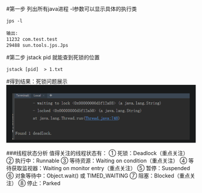 #第一步  列出所有java进程  -l参数可以显示具体的执行类
```shell script
jps -l

输出:
11232 com.test.test
29488 sun.tools.jps.Jps
```

#第二步  jstack pid 就能查到死锁的位置
```shell script
jstack [pid]  > 1.txt 
```

#得到结果：死锁问题展示
![avatar](./img/1.png)


###线程状态分析
值得关注的线程状态有：
① 死锁：Deadlock（重点关注）
② 执行中：Runnable
③ 等待资源：Waiting on condition（重点关注）
④ 等待获取监视器：Waiting on monitor entry（重点关注）
⑤ 暂停：Suspended
⑥ 对象等待中：Object.wait() 或 TIMED_WAITING
⑦ 阻塞：Blocked（重点关注）
⑧ 停止：Parked

